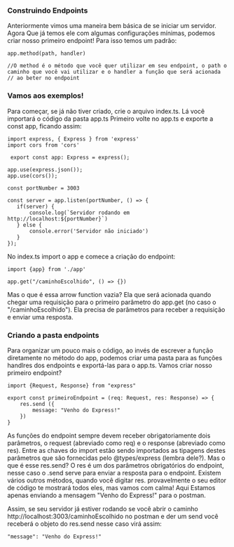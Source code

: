 ### Construindo Endpoints
Anteriormente vimos uma maneira bem básica de se iniciar um servidor. Agora Que já temos ele com algumas configurações mínimas, podemos criar nosso primeiro endpoint! Para isso temos um padrão:
```
app.method(path, handler)

//O method é o método que você quer utilizar em seu endpoint, o path o caminho que você vai utilizar e o handler a função que será acionada
// ao beter no endpoint
```

### Vamos aos exemplos!

Para começar, se já não tiver criado, crie o arquivo index.ts. Lá você importará o código da pasta app.ts
Primeiro volte no app.ts e exporte a const app, ficando assim: 

```
import express, { Express } from 'express'
import cors from 'cors'

 export const app: Express = express();

app.use(express.json());
app.use(cors());

const portNumber = 3003

const server = app.listen(portNumber, () => {
   if(server) {
       console.log(`Servidor rodando em http://localhost:${portNumber}`)
   } else {
       console.error('Servidor não iniciado')
   }
});

```
No index.ts import o app e comece a criação do endpoint:

```
import {app} from './app'

app.get("/caminhoEscolhido", () => {})
```

Mas o que é essa arrow function vazia? Ela que será acionada quando chegar uma requisição para o primeiro parâmetro do app.get (no caso o "/caminhoEscolhido"). Ela precisa de parâmetros para receber a requisição e enviar uma resposta.


### Criando a pasta endpoints 

Para organizar um pouco mais o código, ao invés de escrever a função diretamente no método do app, podemos criar uma pasta para as funções handlres dos endpoints e exportá-las para o app.ts. Vamos criar nosso primeiro endpoint?


```
import {Request, Response} from "express"

export const primeiroEndpoint = (req: Request, res: Response) => {
    res.send ({
        message: "Venho do Express!"
    })
}
```

As funções do endpoint sempre devem receber obrigatoriamente dois parâmetros, o request (abreviado como req) e o response (abreviado como res). Entre as chaves do import estão sendo importados as tipagens destes parâmetros que são fornecidas pelo @types/express (lembra dele?). Mas o que é esse res.send? O res é um dos parâmetros obrigatórios do endpoint, nesse caso o .send serve para enviar a resposta para o endpoint. Existem   
vários outros métodos, quando você digitar res. provavelmente o seu editor de código te mostrará todos eles, mas vamos com calma! Aqui Estamos apenas enviando a mensagem "Venho do Express!" para o postman. 

Assim, se seu servidor já estiver rodando se você abrir o caminho http://localhost:3003/caminhoEscolhido no postman e der um send você receberá o objeto do res.send nesse caso virá assim:

```
"message": "Venho do Express!"
```